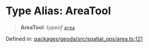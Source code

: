 # Type Alias: AreaTool

> **AreaTool**: *typeof* [`area`](../variables/area.md)

Defined in: [packages/geoda/src/spatial\_ops/area.ts:121](https://github.com/GeoDaCenter/openassistant/blob/2cb8f20a901f3385efeb40778248119c5e49db78/packages/geoda/src/spatial_ops/area.ts#L121)
